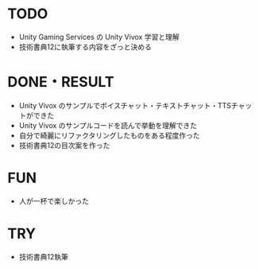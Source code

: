 # TODO

- Unity Gaming Services の Unity Vivox 学習と理解
- 技術書典12に執筆する内容をざっと決める

# DONE・RESULT

- Unity Vivox のサンプルでボイスチャット・テキストチャット・TTSチャットができた
- Unity Vivox のサンプルコードを読んで挙動を理解できた
- 自分で綺麗にリファクタリングしたものをある程度作った
- 技術書典12の目次案を作った

# FUN 

- 人が一杯で楽しかった

# TRY

- 技術書典12執筆
